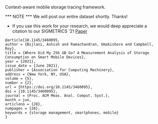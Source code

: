 Context-aware mobile storage tracing framework.

*** NOTE *** We will post our entire dataset shortly. Thanks!

* If you use this work for your research, we would deep appreciate a citation to our SIGMETRICS '21 [Paper](https://doi.org/10.1145/3460095)

```
@article{10.1145/3460095,
author = {Bijlani, Ashish and Ramachandran, Umakishore and Campbell, Roy},
title = {Where Did My 256 GB Go? A Measurement Analysis of Storage Consumption on Smart Mobile Devices},
year = {2021},
issue_date = {June 2021},
publisher = {Association for Computing Machinery},
address = {New York, NY, USA},
volume = {5},
number = {2},
url = {https://doi.org/10.1145/3460095},
doi = {10.1145/3460095},
journal = {Proc. ACM Meas. Anal. Comput. Syst.},
month = jun,
articleno = {28},
numpages = {28},
keywords = {storage management, smartphones, mobile}
}
```
